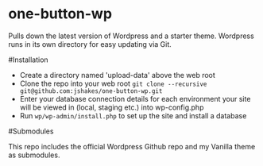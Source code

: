 one-button-wp
=============

Pulls down the latest version of Wordpress and a starter theme. Wordpress runs in its own directory for easy updating via Git.

#Installation

* Create a directory named 'upload-data' above the web root
* Clone the repo into your web root `git clone --recursive git@github.com:jshakes/one-button-wp.git`
* Enter your database connection details for each environment your site will be viewed in (local, staging etc.) into wp-config.php
* Run `wp/wp-admin/install.php` to set up the site and install a database

#Submodules

This repo includes the official Wordpress Github repo and my Vanilla theme as submodules.
